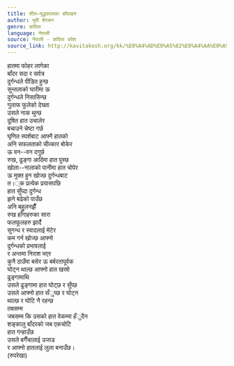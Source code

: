 ```yaml
---
title: शीत–युद्धकालका बाँदरहरु
author: भूपी शेरचन
genre: कविता
language: नेपाली
source: नेपाली - कविता कोश
source_link: http://kavitakosh.org/kk/%E0%A4%AD%E0%A5%82%E0%A4%AA%E0%A5%80_%E0%A4%B6%E0%A5%87%E0%A4%B0%E0%A4%9A%E0%A4%A8
---
```


हातमा फोहर लागेका  
बाँदर सदा र सर्वत्र  
दुर्गन्धले पीडित हुन्छ  
सुन्तलाको घारीमा ऊ  
दुर्गन्धले निसासिन्छ  
गुलाफ फुलेको देख्ता  
उसले नाक थुन्छ  
दूषित हात उचालेर  
बचाउने चेष्टा गर्छ  
घृणित स्पर्शबाट आफ्नै हातको  
अनि सफलताको चीत्कार बोकेर  
ऊ वन--वन दगुर्छ  
रुख, ढुङ्गा आदिमा हात पुस्छ  
खोला--नालाको पानीमा हात चोपेर  
ऊ मुक्त हुन खोज्छ दुर्गन्धबाट  
त।्क प्रत्येक प्रयासपछि  
हात सुँघ्दा दुर्गन्ध  
झने बढेको पाउँछ  
अनि बहुुलनझैँ  
रुख हाँगाहरुका सारा  
फलफूलहरु झार्दै  
सुगन्ध र स्वादलाई मेटेर  
कम गर्न खोज्छ आफ्नो  
दुर्गन्धको प्रभावलाई  
र अन्तमा निराश भएर  
कुनै ठाउँमा बसेर ऊ बर्बरतापूर्वक  
घोट्न थाल्छ आफ्नो हात खस्रो  
ढुङ्गामाथि  
उसले ढुङ्गामा हात घोट्छ र सुँघ्छ  
उसले आफ्नो हात सँुघ्छ र घोट्न  
थाल्छ र घोटि नै रहन्छ  
तबसम्म  
जबसम्म कि उसको हात वेकम्मा हँुदैन  
शङ्कालु बाँदरको जब एकचोटि  
हात गन्हाउँछ  
उसले बगैँचालाई उजाड  
र आफ्नो हातलाई लुला बनाउँछ।  
(रुपरेखा)
